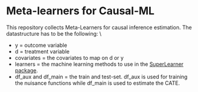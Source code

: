 # Meta-learners for Causal-ML

This repository collects Meta-Learners for causal inference estimation. 
The datastructure has to be the following: \\

* y = outcome variable
* d = treatment variable
* covariates = the covariates to map on d or y
* learners = the machine learning methods to use in the [SuperLearner package](https://cran.r-project.org/web/packages/SuperLearner/vignettes/Guide-to-SuperLearner.html).
* df_aux and df_main = the train and test-set. df_aux is used for training the nuisance functions while df_main is used to estimate the CATE. 
